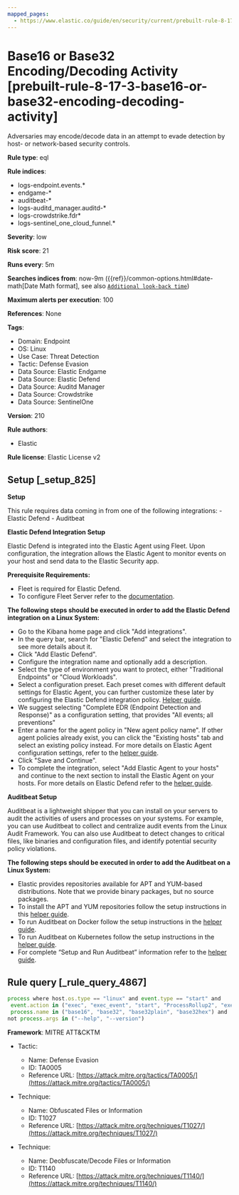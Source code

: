 ```yaml
---
mapped_pages:
  - https://www.elastic.co/guide/en/security/current/prebuilt-rule-8-17-3-base16-or-base32-encoding-decoding-activity.html
---
```


# Base16 or Base32 Encoding/Decoding Activity [prebuilt-rule-8-17-3-base16-or-base32-encoding-decoding-activity]

Adversaries may encode/decode data in an attempt to evade detection by host- or network-based security controls.

**Rule type**: eql

**Rule indices**:

* logs-endpoint.events.*
* endgame-*
* auditbeat-*
* logs-auditd_manager.auditd-*
* logs-crowdstrike.fdr*
* logs-sentinel_one_cloud_funnel.*

**Severity**: low

**Risk score**: 21

**Runs every**: 5m

**Searches indices from**: now-9m ({{ref}}/common-options.html#date-math[Date Math format], see also [`Additional look-back time`](docs-content://solutions/security/detect-and-alert/create-detection-rule.md#rule-schedule))

**Maximum alerts per execution**: 100

**References**: None

**Tags**:

* Domain: Endpoint
* OS: Linux
* Use Case: Threat Detection
* Tactic: Defense Evasion
* Data Source: Elastic Endgame
* Data Source: Elastic Defend
* Data Source: Auditd Manager
* Data Source: Crowdstrike
* Data Source: SentinelOne

**Version**: 210

**Rule authors**:

* Elastic

**Rule license**: Elastic License v2

## Setup [_setup_825]

**Setup**

This rule requires data coming in from one of the following integrations: - Elastic Defend - Auditbeat

**Elastic Defend Integration Setup**

Elastic Defend is integrated into the Elastic Agent using Fleet. Upon configuration, the integration allows the Elastic Agent to monitor events on your host and send data to the Elastic Security app.

**Prerequisite Requirements:**

* Fleet is required for Elastic Defend.
* To configure Fleet Server refer to the [documentation](docs-content://reference/ingestion-tools/fleet/fleet-server.md).

**The following steps should be executed in order to add the Elastic Defend integration on a Linux System:**

* Go to the Kibana home page and click "Add integrations".
* In the query bar, search for "Elastic Defend" and select the integration to see more details about it.
* Click "Add Elastic Defend".
* Configure the integration name and optionally add a description.
* Select the type of environment you want to protect, either "Traditional Endpoints" or "Cloud Workloads".
* Select a configuration preset. Each preset comes with different default settings for Elastic Agent, you can further customize these later by configuring the Elastic Defend integration policy. [Helper guide](docs-content://solutions/security/configure-elastic-defend/configure-an-integration-policy-for-elastic-defend.md).
* We suggest selecting "Complete EDR (Endpoint Detection and Response)" as a configuration setting, that provides "All events; all preventions"
* Enter a name for the agent policy in "New agent policy name". If other agent policies already exist, you can click the "Existing hosts" tab and select an existing policy instead. For more details on Elastic Agent configuration settings, refer to the [helper guide](docs-content://reference/ingestion-tools/fleet/agent-policy.md).
* Click "Save and Continue".
* To complete the integration, select "Add Elastic Agent to your hosts" and continue to the next section to install the Elastic Agent on your hosts. For more details on Elastic Defend refer to the [helper guide](docs-content://solutions/security/configure-elastic-defend/install-elastic-defend.md).

**Auditbeat Setup**

Auditbeat is a lightweight shipper that you can install on your servers to audit the activities of users and processes on your systems. For example, you can use Auditbeat to collect and centralize audit events from the Linux Audit Framework. You can also use Auditbeat to detect changes to critical files, like binaries and configuration files, and identify potential security policy violations.

**The following steps should be executed in order to add the Auditbeat on a Linux System:**

* Elastic provides repositories available for APT and YUM-based distributions. Note that we provide binary packages, but no source packages.
* To install the APT and YUM repositories follow the setup instructions in this [helper guide](beats://reference/auditbeat/setup-repositories.md).
* To run Auditbeat on Docker follow the setup instructions in the [helper guide](beats://reference/auditbeat/running-on-docker.md).
* To run Auditbeat on Kubernetes follow the setup instructions in the [helper guide](beats://reference/auditbeat/running-on-kubernetes.md).
* For complete “Setup and Run Auditbeat” information refer to the [helper guide](beats://reference/auditbeat/setting-up-running.md).


## Rule query [_rule_query_4867]

```js
process where host.os.type == "linux" and event.type == "start" and
 event.action in ("exec", "exec_event", "start", "ProcessRollup2", "executed", "process_started") and
 process.name in ("base16", "base32", "base32plain", "base32hex") and
not process.args in ("--help", "--version")
```

**Framework**: MITRE ATT&CKTM

* Tactic:

    * Name: Defense Evasion
    * ID: TA0005
    * Reference URL: [https://attack.mitre.org/tactics/TA0005/](https://attack.mitre.org/tactics/TA0005/)

* Technique:

    * Name: Obfuscated Files or Information
    * ID: T1027
    * Reference URL: [https://attack.mitre.org/techniques/T1027/](https://attack.mitre.org/techniques/T1027/)

* Technique:

    * Name: Deobfuscate/Decode Files or Information
    * ID: T1140
    * Reference URL: [https://attack.mitre.org/techniques/T1140/](https://attack.mitre.org/techniques/T1140/)



